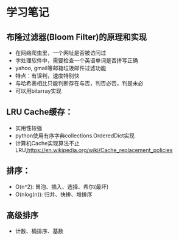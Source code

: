 # 学习笔记
## 布隆过滤器(Bloom Filter)的原理和实现
+ 在网络爬虫里，一个网址是否被访问过
+ 字处理软件中，需要检查一个英语单词是否拼写正确
+ yahoo, gmail等邮箱垃圾邮件过滤功能
+ 特点：有误判，速度特别快
+ 与哈希表相比只能判断存在与否，判否必否，判是未必
+ 可以用bitarray实现
## LRU Cache缓存：
+ 实用性较强
+ python使用有序字典collections.OrderedDict实现
+ 计算机Cache实现算法不止LRU,https://en.wikipedia.org/wiki/Cache_replacement_policies
## 排序：
+ O(n^2): 冒泡、插入、选择、希尔(最坏)
+ O(nlog(n)): 归并、快排、堆排序
## 高级排序
+ 计数、桶排序、基数